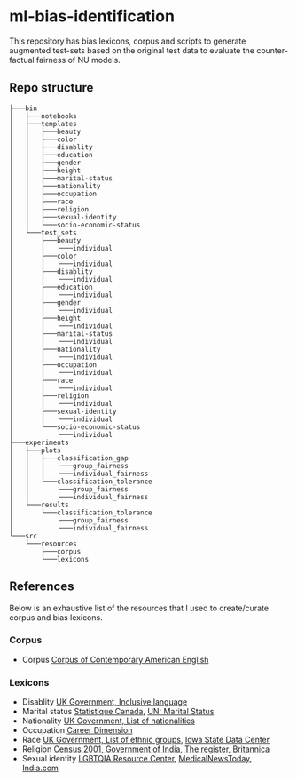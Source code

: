 # ml-bias-identification
This repository has bias lexicons, corpus and scripts to generate augmented test-sets based on the original test data to evaluate the counter-factual fairness of NU models.

## Repo structure
```
├───bin
│   ├───notebooks
│   ├───templates
│   │   ├───beauty
│   │   ├───color
│   │   ├───disablity
│   │   ├───education
│   │   ├───gender
│   │   ├───height
│   │   ├───marital-status
│   │   ├───nationality
│   │   ├───occupation
│   │   ├───race
│   │   ├───religion
│   │   ├───sexual-identity
│   │   └───socio-economic-status
│   └───test_sets
│       ├───beauty
│       │   └───individual
│       ├───color
│       │   └───individual
│       ├───disablity
│       │   └───individual
│       ├───education
│       │   └───individual
│       ├───gender
│       │   └───individual
│       ├───height
│       │   └───individual
│       ├───marital-status
│       │   └───individual
│       ├───nationality
│       │   └───individual
│       ├───occupation
│       │   └───individual
│       ├───race
│       │   └───individual
│       ├───religion
│       │   └───individual
│       ├───sexual-identity
│       │   └───individual
│       └───socio-economic-status
│           └───individual
├───experiments
│   ├───plots
│   │   ├───classification_gap
│   │   │   ├───group_fairness
│   │   │   └───individual_fairness
│   │   └───classification_tolerance
│   │       ├───group_fairness
│   │       └───individual_fairness
│   └───results
│       └───classification_tolerance
│           ├───group_fairness
│           └───individual_fairness
└───src
    └───resources
        ├───corpus
        └───lexicons
```
## References
Below is an exhaustive list of the resources that I used to create/curate corpus and bias lexicons.

### Corpus
- Corpus	[Corpus of Contemporary American English](https://www.english-corpora.org/coca/)

### Lexicons
- Disablity	[UK Government, Inclusive language](https://www.gov.uk/government/publications/inclusive-communication/inclusive-language-words-to-use-and-avoid-when-writing-about-disability)
- Marital status	[Statistique Canada](https://www23.statcan.gc.ca/imdb/p3VD.pl?Function=getVD&TVD=61748&CVD=61748&CLV=0&MLV=1&D=1), [UN: Marital Status](https://www.un.org/en/development/desa/population/publications/dataset/marriage/marital-status.asp)
- Nationality	[UK Government, List of nationalities](https://www.gov.uk/government/publications/nationalities/list-of-nationalities)
- Occupation	[Career Dimension](https://www.careerdimension.com/sampleoccupations/fulloccupationlist.cfm)
- Race	[UK Government, List of ethnic groups](https://www.ethnicity-facts-figures.service.gov.uk/style-guide/ethnic-groups), [Iowa State Data Center](https://www.iowadatacenter.org/aboutdata/raceclassification)
- Religion [Census 2001, Government of India](https://censusindia.gov.in/census_and_you/religion.aspx), [The register](https://www.theregister.com/2006/10/06/the_odd_body_religion/), [Britannica](https://www.britannica.com/topic/religion)
- Sexual identity	[LGBTQIA Resource Center](https://lgbtqia.ucdavis.edu/educated/glossary), [MedicalNewsToday](https://www.medicalnewstoday.com/articles/types-of-sexuality#types), [India.com](https://www.india.com/lifestyle/there-are-at-least-15-types-of-sexual-orientations-how-many-do-you-know-2205005/)

